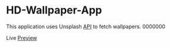 # HD-Wallpaper-App

This application uses Unsplash [API](https://unsplash.com/developers) to fetch wallpapers. 0000000

Live [Preview](https://hd-wallpapers4k.netlify.app/)
